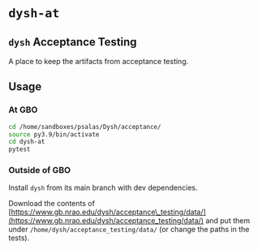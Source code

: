 # `dysh-at`
## `dysh` Acceptance Testing

A place to keep the artifacts from acceptance testing.

## Usage

### At GBO

```bash
cd /home/sandboxes/psalas/Dysh/acceptance/
source py3.9/bin/activate
cd dysh-at
pytest
```

### Outside of GBO

Install `dysh` from its main branch with dev dependencies.

Download the contents of [https://www.gb.nrao.edu/dysh/acceptance\_testing/data/](https://www.gb.nrao.edu/dysh/acceptance_testing/data/)
and put them under `/home/dysh/acceptance_testing/data/` (or change the paths in the tests).


